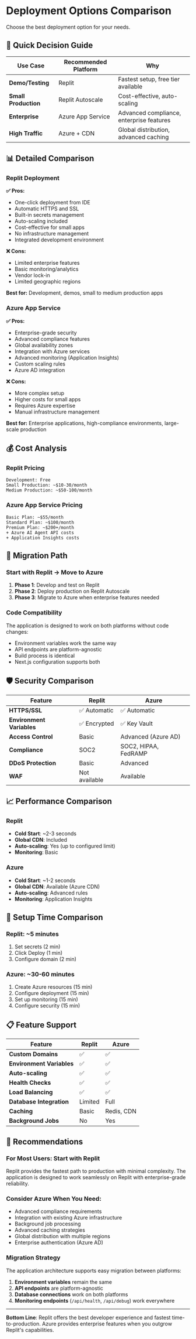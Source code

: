 
# Deployment Options Comparison

Choose the best deployment option for your needs.

## 🎯 Quick Decision Guide

| Use Case | Recommended Platform | Why |
|----------|---------------------|-----|
| **Demo/Testing** | Replit | Fastest setup, free tier available |
| **Small Production** | Replit Autoscale | Cost-effective, auto-scaling |
| **Enterprise** | Azure App Service | Advanced compliance, enterprise features |
| **High Traffic** | Azure + CDN | Global distribution, advanced caching |

## 📊 Detailed Comparison

### Replit Deployment

**✅ Pros:**
- One-click deployment from IDE
- Automatic HTTPS and SSL
- Built-in secrets management
- Auto-scaling included
- Cost-effective for small apps
- No infrastructure management
- Integrated development environment

**❌ Cons:**
- Limited enterprise features
- Basic monitoring/analytics
- Vendor lock-in
- Limited geographic regions

**Best for:** Development, demos, small to medium production apps

### Azure App Service

**✅ Pros:**
- Enterprise-grade security
- Advanced compliance features
- Global availability zones
- Integration with Azure services
- Advanced monitoring (Application Insights)
- Custom scaling rules
- Azure AD integration

**❌ Cons:**
- More complex setup
- Higher costs for small apps
- Requires Azure expertise
- Manual infrastructure management

**Best for:** Enterprise applications, high-compliance environments, large-scale production

## 💰 Cost Analysis

### Replit Pricing

```
Development: Free
Small Production: ~$10-30/month
Medium Production: ~$50-100/month
```

### Azure App Service Pricing

```
Basic Plan: ~$55/month
Standard Plan: ~$100/month
Premium Plan: ~$200+/month
+ Azure AI Agent API costs
+ Application Insights costs
```

## 🚀 Migration Path

### Start with Replit → Move to Azure

1. **Phase 1**: Develop and test on Replit
2. **Phase 2**: Deploy production on Replit Autoscale
3. **Phase 3**: Migrate to Azure when enterprise features needed

### Code Compatibility

The application is designed to work on both platforms without code changes:

- Environment variables work the same way
- API endpoints are platform-agnostic
- Build process is identical
- Next.js configuration supports both

## 🛡️ Security Comparison

| Feature | Replit | Azure |
|---------|--------|--------|
| **HTTPS/SSL** | ✅ Automatic | ✅ Automatic |
| **Environment Variables** | ✅ Encrypted | ✅ Key Vault |
| **Access Control** | Basic | Advanced (Azure AD) |
| **Compliance** | SOC2 | SOC2, HIPAA, FedRAMP |
| **DDoS Protection** | Basic | Advanced |
| **WAF** | Not available | Available |

## 📈 Performance Comparison

### Replit
- **Cold Start**: ~2-3 seconds
- **Global CDN**: Included
- **Auto-scaling**: Yes (up to configured limit)
- **Monitoring**: Basic

### Azure
- **Cold Start**: ~1-2 seconds
- **Global CDN**: Available (Azure CDN)
- **Auto-scaling**: Advanced rules
- **Monitoring**: Application Insights

## 🔄 Setup Time Comparison

### Replit: ~5 minutes
1. Set secrets (2 min)
2. Click Deploy (1 min)
3. Configure domain (2 min)

### Azure: ~30-60 minutes
1. Create Azure resources (15 min)
2. Configure deployment (15 min)
3. Set up monitoring (15 min)
4. Configure security (15 min)

## 📋 Feature Support

| Feature | Replit | Azure |
|---------|--------|--------|
| **Custom Domains** | ✅ | ✅ |
| **Environment Variables** | ✅ | ✅ |
| **Auto-scaling** | ✅ | ✅ |
| **Health Checks** | ✅ | ✅ |
| **Load Balancing** | ✅ | ✅ |
| **Database Integration** | Limited | Full |
| **Caching** | Basic | Redis, CDN |
| **Background Jobs** | No | Yes |

## 🎯 Recommendations

### For Most Users: **Start with Replit**

Replit provides the fastest path to production with minimal complexity. The application is designed to work seamlessly on Replit with enterprise-grade reliability.

### Consider Azure When You Need:

- Advanced compliance requirements
- Integration with existing Azure infrastructure
- Background job processing
- Advanced caching strategies
- Global distribution with multiple regions
- Enterprise authentication (Azure AD)

### Migration Strategy

The application architecture supports easy migration between platforms:

1. **Environment variables** remain the same
2. **API endpoints** are platform-agnostic
3. **Database connections** work on both platforms
4. **Monitoring endpoints** (`/api/health`, `/api/debug`) work everywhere

---

**Bottom Line**: Replit offers the best developer experience and fastest time-to-production. Azure provides enterprise features when you outgrow Replit's capabilities.
